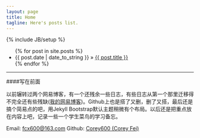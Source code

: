 ```yaml
---
layout: page
title: Home
tagline: Here's posts list.
---
```

{% include JB/setup %}

<ul class="posts">
  {% for post in site.posts %}
    <li><span>{{ post.date | date_to_string }}</span> &raquo; <a href="{{ BASE_PATH }}{{ post.url }}">{{ post.title }}</a></li>
  {% endfor %}
</ul>

--------------------

####写在前面

以前辗转过两个网易博客，有一个还残余一些日志，有些日志从第一个那里迁移得不完全还有些残缺([我的网易博客](http://cheesefan.blog.163.com/))。Github上也是搭了又删，删了又搭，最后还是搞个简易点的吧，用Jekyll Bootstrap默认主题稍微有个布局。以后还是把重点放在内容上吧，记录一些一个学生菜鸟的学习备忘。

 Email: fcx600@163.com
Github: [Corey600 (Corey Fei)](https://github.com/Corey600)